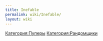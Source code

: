 ```yaml
---
title: Inefable
permalink: wiki/Inefable/
layout: wiki
---
```


[Категория:Пуперы](Категория:Пуперы "wikilink")
[Категория:Рандомщики](Категория:Рандомщики "wikilink")
